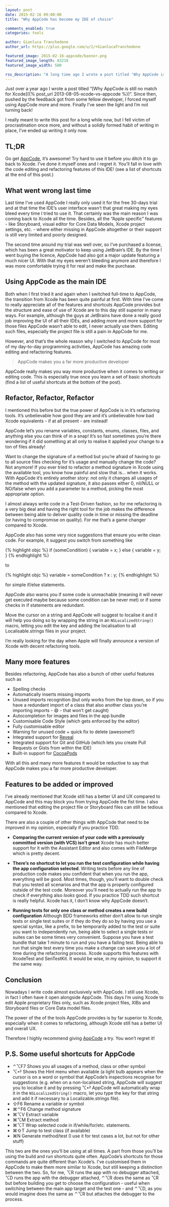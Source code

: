 ```yaml
---
layout: post
date: 2015-02-16 09:00:00
title: "Why AppCode has become my IDE of choice"

comments_enabled: true
categories: tools

author: Gianluca Tranchedone
author_url: https://plus.google.com/u/1/+GianlucaTranchedone

featured_image: 2015-02-16-appcode/banner.png
featured_image_length: 83218
featured_image_width: 500

rss_description: "A long time ago I wrote a post titled ‘Why AppCode is still no match for Xcode’. Now you might be reading this post’s title again to be sure you’ve read it right the first time. And yes, that’s right, nowadays I’m actually using AppCode as my main IDE for iOS and OS X applications. So, what’s changed since last year?"
---
```


Just over a year ago I wrote a post titled “[Why AppCode is still no match for Xcode]({% post_url 2013-08-05-xcode-vs-appcode %})”. Since then, pushed by the feedback got from some fellow developer, I forced myself using AppCode more and more. Finally I’ve seen the light and I’m not turning back!

<!-- more -->

I really meant to write this post for a long while now, but I fell victim of procrastination once more, and without a solidly formed habit of writing in place, I’ve ended up writing it only now.

## TL;DR

Go get [AppCode](https://www.jetbrains.com/objc/), it’s awesome! Try hard to use it before you ditch it to go back to Xcode. I’ve done it myself ones and I regret it. You’ll fall in love with the code editing and refactoring features of this IDE! (see a list of shortcuts at the end of this post.)

## What went wrong last time

Last time I’ve used AppCode I really only used it for the free 30-days trial and at that time the IDE’s user interface wasn’t that great making my eyes bleed every time I tried to use it. That certainly was the main reason I was coming back to Xcode all the time. Besides, all the “Apple specific” features - like Storyboard, visual editor for Core Data Models, Xcode project settings, etc. - where either missing in AppCode altogether or their support is still very limited and poorly designed.

The second time around my trial was well over, so I’ve purchased a license, which has been a great motivator to keep using JetBrain’s IDE. By the time I went buying the licence, AppCode had also got a major update featuring a much nicer UI. With that my eyes weren’t bleeding anymore and therefore I was more comfortable trying it for real and make the purchase.

## Using AppCode as the main IDE

Both when I first tried it and again when I switched full-time to AppCode, the transition from Xcode has been quite painful at first. With time I’ve come to really appreciate all of the features and shortcuts AppCode provides but the structure and ease of use of Xcode are to this day still superior in many ways. For example, although the guys at JetBrains have done a really good job improving the UI of all their IDEs, and adding more and more support for those files AppCode wasn’t able to edit, I never actually use them. Editing such files, especially the project file is still a pain in AppCode for me.

However, and that’s the whole reason why I switched to AppCode for most of my day-to-day programming activities, AppCode has amazing code editing and refactoring features.

>AppCode makes you a far more productive developer

AppCode really makes you way more productive when it comes to writing or editing code. This is especially true once you learn a set of basic shortcuts (find a list of useful shortcuts at the bottom of the post).

## Refactor, Refactor, Refactor

I mentioned this before but the true power of AppCode is in it’s refactoring tools. It’s unbelievable how good they are and it’s unbelievable how bad Xcode equivalents - if at all present - are instead!

AppCode let’s you rename variables, constants, enums, classes, files, and anything else you can think of in a snap! It’s so fast sometimes you’re there wondering if it did something at all only to realise it applied your change to a ton of files already!

Want to change the signature of a method but you’re afraid of having to go to all source files checking for it’s usage and manually change the code? Not anymore! If you ever tried to refactor a method signature in Xcode using the available tool, you know how painful and slow that is… when it works. With AppCode it’s entirely another story: not only it changes all usages of the method with the updated signature, it also passes either 0, nil/NULL or NO/false when you add a parameter to a method, picking the most appropriate option.

I almost always write code in a Test-Driven fashion, so for me refactoring is a very big deal and having the right tool for the job makes the difference between being able to deliver quality code in time or missing the deadline (or having to compromise on quality). For me that’s a game changer compared to Xcode.

AppCode also has some very nice suggestions that ensure you write clean code. For example, it suggest you switch from something like

{% highlight objc %}
if (someCondition) {
	variable = x;
}
else {
	variable = y;
}
{% endhighlight %}

to

{% highlight objc %}
variable = someCondition ? x : y;
{% endhighlight %}

for simple if/else statements.

AppCode also warns you if some code is unreachable (meaning it will never get executed maybe because some condition can be never met) or if some checks in if statements are redundant.

Move the cursor on a string and AppCode will suggest to localise it and it will help you doing so by wrapping the string in an `NSLocalizedString()` macro, letting you edit the key and adding the localisation to all Localisable.strings files in your project.

I’m really looking for the day when Apple will finally announce a version of Xcode with decent refactoring tools.

## Many more features

Besides refactoring, AppCode has also a bunch of other useful features such as

* Spelling checks
* Automatically inserts missing imports
* Unused imports recognition (but only works from the top down, so if you have a redundant import of a class that also another class you’re importing imports - :smile: - that won’t get caught)
* Autocompletion for images and files in the app bundle
* Customisable Code Style (which gets enforced by the editor)
* Fully customisable editor
* Warning for unused code + quick fix to delete (awesome!!)
* Integrated support for [Reveal](http://revealapp.com)
* Integrated support for Git and GitHub (which lets you create Pull Requests or Gists from within the IDE)
* Built-in support for [CocoaPods](http://cocoapods.org)

With all this and many more features it would be reductive to say that AppCode makes you a far more productive developer.

## Features to be added or improved

I’ve already mentioned that Xcode still has a better UI and UX compared to AppCode and this may block you from trying AppCode the fist time. I also mentioned that editing the project file or Storyboard files can still be tedious compared to Xcode.

There are also a couple of other things with AppCode that need to be improved in my opinion, especially if you practice TDD.

- **Comparing the current version of your code with a previously committed version (with VCS) isn’t great**
Xcode has much better support for it with the Assistant Editor and also comes with FileMerge which is pretty decent.

- **There’s no shortcut to let you run the test configuration while having the app configuration selected**.
Writing tests before any line of production code makes you confident that when you run the app, everything will be good. Most times, though, you’ll want to double check that you tested all scenarios and that the app is properly configured outside of the test code. Moreover you’ll need to actually run the app to check if everything also *looks* good. If you practice TDD such shortcut is really helpful. Xcode has it, I don’t know why AppCode doesn’t.

- **Running tests for only one class or method creates a new build configuration**
Although BDD frameworks either don’t allow to run single tests or single test suites or if they do they do so by having you use  a special syntax, like a prefix, to be temporarily added to the test or suite you want to independently run, being able to select a single tests or suites can be some times very convenient. Suppose you have a test bundle that take 1 minute to run and you have a failing test. Being able to run that single test every time you make a change can save you a lot of time during the refactoring process. Xcode supports this features with XcodeTest and SenTestKit. It would be wise, in my opinion, to support it the same way.

## Conclusion

Nowadays I write code almost exclusively with AppCode. I still use Xcode, in fact I often have it open alongside AppCode. This days I’m using Xcode to edit Apple proprietary files only, such as Xcode project files, XIBs and Storyboard files or Core Data model files.

The power of the of the tools AppCode provides is by far superior to Xcode, especially when it comes to refactoring, although Xcode still has a better UI and overall UX.

Therefore I highly recommend giving [AppCode](https://www.jetbrains.com/objc/) a try. You won’t regret it!

## P.S. Some useful shortcuts for AppCode

* ⌃⌥F7 Shows you all usages of a method, class or other symbol
* ⌥⏎ Shows the Hint menu when available (a light bulb appears when the cursor is on a word or symbol that AppCode’s inspections recognise for suggestions (e.g. when on a non-localised string, AppCode will suggest you to localise it and by pressing ⌥⏎ AppCode will automatically wrap it in the `NSLocalizedString()` macro, let you type the key for that string and add it if necessary to a Localizable.strings file).
* ⇧F6 Rename a variable or symbol
* ⌘⌃F6 Change method signature
* ⌘⌥V Extract variable
* ⌘⌥M Extract method
* ⌘⌥T Wrap selected code in if/while/for/etc. statements.
* ⌘⇧T Jump to test class (if available)
* ⌘N Generate method/test (I use it for test cases a lot, but not for other stuff)

This two are the ones you’ll be using at all times. A part from those you’ll be using the build and run shortcuts quite often. AppCode’s shortcuts for those commands are quite different than Xcode’s. I’ve customised them in AppCode to make them more similar to Xcode, but still keeping a distinction between the two. So, for me, ⌥R runs the app with no debugger attached, ⌥D runs the app with the debugger attached, ⌃⌥R does the same as ⌥R but before building you get to choose the configuration - useful when switching between the main app target and the test one - and ⌃⌥D, as you would imagine does the same as ⌃⌥R but attaches the debugger to the process.
